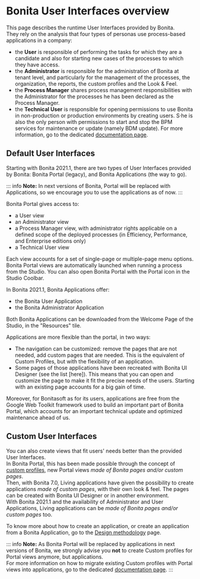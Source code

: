 # Bonita User Interfaces overview

This page describes the runtime User Interfaces provided by Bonita.   
They rely on the analysis that four types of personas use process-based applications in a company:
  - the **User** is responsible of performing the tasks for which they are a candidate and also for starting new cases of the processes to which they have access.
  - the **Administrator** is responsible for the administration of Bonita at tenant level, and particularly for the management of the processes, the organization, the reports, the custom profiles and the Look & Feel.
  - the **Process Manager** shares process management responsibilities with the Administrator for the processes he has been declared as the Process Manager.
  - the **Technical User** is responsible for opening permissions to use Bonita in non-production or production environments by creating users. S·he is also the only person with permissions to start and stop the BPM services for maintenance or update (namely BDM update). For more information, go to the dedicated [documentation page](first-steps-after-setup.md).

## Default User Interfaces

Starting with Bonita 2021.1, there are two types of User Interfaces provided by Bonita: Bonita Portal (legacy), and Bonita Applications (the way to go).  

 ::: info
 **Note:** In next versions of Bonita, Portal will be replaced with Applications, so we encourage you to use the applications as of now.
 :::   

Bonita Portal gives access to:
  - a User view
  - an Administrator view
  - a Process Manager view, with administrator rights applicable on a defined scope of the deployed processes (in Efficiency, Performance, and Enterprise editions only)
  - a Technical User view

Each view accounts for a set of single-page or multiple-page menu options.
Bonita Portal views are automatically launched when running a process from the Studio. You can also open Bonita Portal with the Portal icon in the Studio Coolbar.

In Bonita 2021.1, Bonita Applications offer:
  - the Bonita User Application
  - the Bonita Administrator Application
  
Both Bonita Applications can be downloaded from the Welcome Page of the Studio, in the "Resources" tile.

Applications are more flexible than the portal, in two ways:
   - The navigation can be customized: remove the pages that are not needed, add custom pages that are needed. This is the equivalent of Custom Profiles, but with the flexibility of an application. 
   - Some pages of those applications have been recreated with Bonita UI Designer (see the list [here]). This means that you can open and customize the page to make it fit the precise needs of the users. Starting with an existing page accounts for a big gain of time.

Moreover, for Bonitasoft as for its users, applications are free from the Google Web Toolkit framework used to build an important part of Bonita Portal, which accounts for an important technical update and optimized maintenance ahead of us.

## Custom User Interfaces

You can also create views that fit users' needs better than the provided User Interfaces.  
In Bonita Portal, this has been made possible through the concept of [custom profiles](custom-profiles.md), new Portal views *made of Bonita pages and/or custom pages*.  
Then, with Bonita 7.0, Living applications have given the possibility to create applications *made of custom pages*, with their own look & feel. The pages can be created with Bonita UI Designer or in another environment.  
With Bonita 2021.1 and the availability of Administrator and User Applications, Living applications can be *made of Bonita pages and/or custom pages* too.

To know more about how to create an application, or create an application from a Bonita Application, go to the [Design methodology](design-methodology.md) page.

::: info
**Note:** As Bonita Portal will be replaced by applications in next versions of Bonita, we strongly advise you **not** to create Custom profiles for Portal views anymore, but applications.  
For more information on how to migrate existing Custom profiles with Portal views into applications, go to the dedicated [documentation page](custom-profiles.md).
:::   
